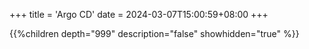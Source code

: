 +++
title = 'Argo CD'
date = 2024-03-07T15:00:59+08:00
+++

{{%children depth="999" description="false" showhidden="true" %}}
